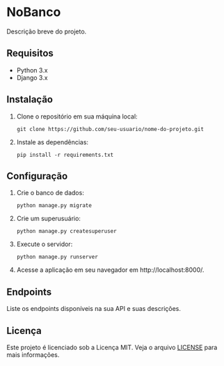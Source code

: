 # NoBanco

Descrição breve do projeto.

## Requisitos

- Python 3.x
- Django 3.x

## Instalação

1. Clone o repositório em sua máquina local:

   `git clone https://github.com/seu-usuario/nome-do-projeto.git`

2. Instale as dependências:

   `pip install -r requirements.txt`

## Configuração

1. Crie o banco de dados:

   `python manage.py migrate`

2. Crie um superusuário:

   `python manage.py createsuperuser`

3. Execute o servidor:

   `python manage.py runserver`

4. Acesse a aplicação em seu navegador em http://localhost:8000/.

## Endpoints

Liste os endpoints disponíveis na sua API e suas descrições.

## Licença

Este projeto é licenciado sob a Licença MIT. Veja o arquivo [LICENSE](LICENSE.md) para mais informações.
